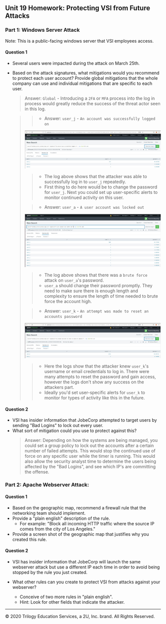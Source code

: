 ## Unit 19 Homework: Protecting VSI from Future Attacks

### Part 1: Windows Server Attack

Note: This is a public-facing windows server that VSI employees access.
 
#### Question 1
- Several users were impacted during the attack on March 25th.
- Based on the attack signatures, what mitigations would you recommend to protect each user account? Provide global mitigations that the whole company can use and individual mitigations that are specific to each user.

  > Answer: `Global` - Introducing a `2FA` or `MFA` process into the log in process would greatly reduce the success of the threat actor seen in this log. 


  > > - Answer: `user_j` - `An account was successfully logged on`
  > 
  > ![wsal_user_j_info](images/wsal_user_j_info.JPG)
  > > - The log above shows that the attacker was able to successfully log in to `user_j` repeatedly.
  > > - First thing to do here would be to change the password for `user_j`. Next you could set up user-specific alerts to monitor continued activity on this user. 
  > 
  > 
  >  > - Answer: `user_a` - `A user account was locked out`
  > 
  > ![wsal_user_a_info](images/wsal_user_a_info.JPG)
  > > - The log above shows that there was a `brute force` attack on `user_a`'s password.
  > > - `user_a` should change their password promptly. They need to make sure there is enough length and complexity to ensure the length of time needed to brute force the account high. 
  > 
  > > -  Answer: `user_k` - `An attempt was made to reset an accounts password`
  > 
  > ![wsal_user_k_info](images/wsal_user_k_info.JPG)
  > > - Here the logs show that the attacker knew `user_k`'s username or email credentials to log in. There were many attempts to reset the password and gain access, however the logs don't show any success on the attackers part. 
  > > - Ideally you'd set user-specific alerts for `user_k` to monitor for types of activity like this in the future. 


#### Question 2
- VSI has insider information that JobeCorp attempted to target users by sending "Bad Logins" to lock out every user.
- What sort of mitigation could you use to protect against this?
  > Answer: Depending on how the systems are being managed, you could set a group policy to lock out the accounts after a certain number of failed attempts. This would stop the continued use of force on any specific user while the timer is running. This would also allow the security analyst time to determine the users being affected by the "Bad Logins", and see which IP's are committing the offense. 
  

### Part 2: Apache Webserver Attack:

#### Question 1
- Based on the geographic map, recommend a firewall rule that the networking team should implement.
- Provide a "plain english" description of the rule.
  - For example: "Block all incoming HTTP traffic where the source IP comes from the city of Los Angeles."
- Provide a screen shot of the geographic map that justifies why you created this rule. 
  
#### Question 2

- VSI has insider information that JobeCorp will launch the same webserver attack but use a different IP each time in order to avoid being stopped by the rule you just created.

- What other rules can you create to protect VSI from attacks against your webserver?
  - Conceive of two more rules in "plain english". 
  - Hint: Look for other fields that indicate the attacker.
  
---

© 2020 Trilogy Education Services, a 2U, Inc. brand. All Rights Reserved.
